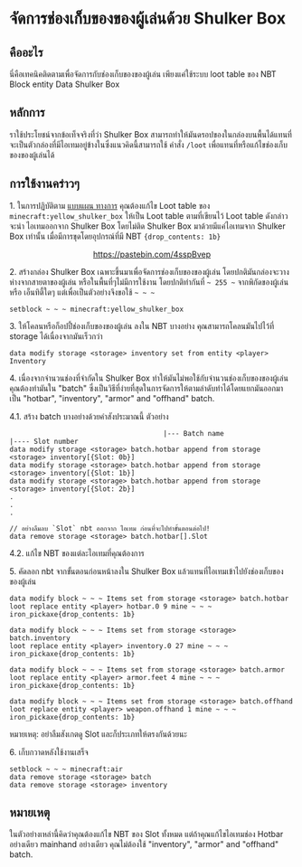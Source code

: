 # จัดการช่องเก็บของของผู้เล่นด้วย Shulker Box

## คืออะไร
นี่คือเทคนิคติดตามเพื่อจัดการกับช่องเก็บของของผู้เล่น เพียงแค่ใช้ระบบ loot table ของ NBT Block entity Data Shulker Box 

## หลักการ
ราใช้ประโยชน์จากข้อเท็จจริงที่ว่า Shulker Box สามารถทำให้มันดรอปของในกล่องบนพื้นได้แทนที่จะเป็นตัวกล่องที่มีไอเทมอยู่ข้างในซึ่งแนวคิดนี้สามารถใช้ คำสั่ง `/loot` เพื่อแทนที่หรือแก้ไขช่องเก็บของของผู้เล่นได้

## การใช้งานคร่าวๆ

1\. ในการปฏิบัติตาม [แบบแผน ทางการ](/conventions/index.md) คุณต้องแก้ไข Loot table ของ `minecraft:yellow_shulker_box` ให้เป็น Loot table ตามที่เขียนไว้ Loot table ดังกล่าวจะนำ ไอเทมออกจาก Shulker Box โดยไม่ติด Shulker Box มาด้วยมีแค่ไอเทมจาก Shulker Box เท่านั้น เมื่อมีการขุดโดยอุปกรณ์ที่มี NBT `{drop_contents: 1b}`  
[<center>https://pastebin.com/4sspBvep</center>](https://pastebin.com/4sspBvep)

2\. สร้างกล่อง Shulker Box เฉพาะขึ้นมาเพื่อจัดการช่องเก็บของของผู้เล่น โดยปกติมันกล่องจะวางห่างจากสายตาของผู้เล่น หรือในพื้นที่ๆไม่มีการใช้งาน โดยปกติทำกันที่ `~ 255 ~` จากพิกัดของผู้เล่นหรือ เอ็นทิตี้ใดๆ แต่เพื่อเป็นตัวอย่างจึงขอใช้ `~ ~ ~`

```
setblock ~ ~ ~ minecraft:yellow_shulker_box
```

3\. ให้โคลนหรือก็อปปี้ช่องเก็บของของผู้เล่น ลงใน NBT บางอย่าง คุณสามารถโคลนมันไปไว้ที่ storage ได้เนื่องจากมันเร็วกว่า

```
data modify storage <storage> inventory set from entity <player> Inventory
```

4\. เนื่องจากจำนวนช่องที่จำกัดใน Shulker Box ทำให้มันไม่พอใช้กับจำนวนช่องเก็บของของผู้เล่น คุณต้องทำมันใน "batch" ซึ่งเป็นวิธีที่ง่ายที่สุดในการจัดการให้ตามลำดับทำได้โดยแยกมันออกมาเป็น "hotbar", "inventory", "armor" and "offhand" batch.
    <!-- - "hotbar" batch will contain items from slot 0 to 8 -->
    <!-- - "inventory" batch will contain items from slot 9 to 35 -->
    <!-- - "armor" batch will contain items from slot 100 to 103 -->
    <!-- - "offhand" btach will contain items from slot -106 (with the negative sign) -->

4.1. สร้าง batch บางอย่างด้วยคำสังประมาณนี้ ตัวอย่าง
```
                                      |--- Batch name                                     |---- Slot number
data modify storage <storage> batch.hotbar append from storage <storage> inventory[{Slot: 0b}]
data modify storage <storage> batch.hotbar append from storage <storage> inventory[{Slot: 1b}]
data modify storage <storage> batch.hotbar append from storage <storage> inventory[{Slot: 2b}]
.
.
.

// อย่างลืมลบ `Slot` nbt ออกจาก ไอเทม ก่อนที่จะไปทำขั้นตอนต่อไป!
data remove storage <storage> batch.hotbar[].Slot
```

4.2. แก้ไข NBT ของแต่ละไอเทมที่คุณต้องการ

5\. คัดลอก nbt จากขั้นตอนก่อนหน้าลงใน Shulker Box แล้วแทนที่ไอเทมเข้าไปยังช่องเก็บของของผู้เล่น

```
data modify block ~ ~ ~ Items set from storage <storage> batch.hotbar
loot replace entity <player> hotbar.0 9 mine ~ ~ ~ iron_pickaxe{drop_contents: 1b}

data modify block ~ ~ ~ Items set from storage <storage> batch.inventory
loot replace entity <player> inventory.0 27 mine ~ ~ ~ iron_pickaxe{drop_contents: 1b}

data modify block ~ ~ ~ Items set from storage <storage> batch.armor
loot replace entity <player> armor.feet 4 mine ~ ~ ~ iron_pickaxe{drop_contents: 1b}

data modify block ~ ~ ~ Items set from storage <storage> batch.offhand
loot replace entity <player> weapon.offhand 1 mine ~ ~ ~ iron_pickaxe{drop_contents: 1b}
```

หมายเหตุ: อย่าลืมสังเกตดู Slot และก็ประเภทให้ตรงกันด้วยนะ

6\. เก็บกวาดหลังใช้งานเสร็จ

```
setblock ~ ~ ~ minecraft:air
data remove storage <storage> batch
data remove storage <storage> inventory
```

## หมายเหตุ

ในตัวอย่างเหล่านี้คิดว่าคุณต้องแก้ไข NBT ของ Slot ทั้งหมด แต่ถ้าคุณแก้ไขไอเทมช่อง Hotbar อย่างเดียว mainhand อย่างเดียว คุณไม่ต้องใช้ "inventory", "armor" and "offhand" batch.